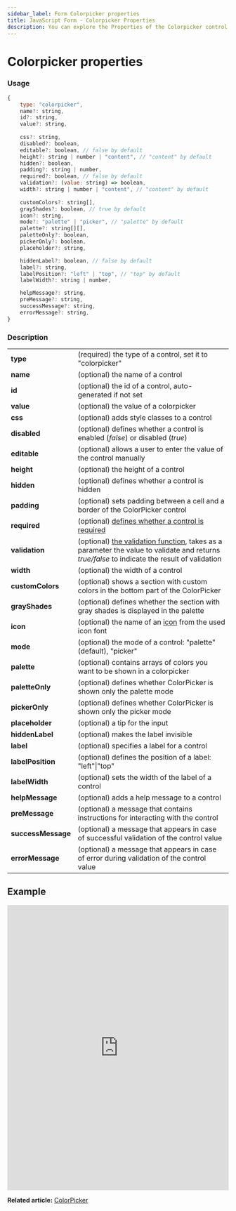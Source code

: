 ```yaml
---
sidebar_label: Form Colorpicker properties
title: JavaScript Form - Colorpicker Properties 
description: You can explore the Properties of the Colorpicker control of Form in the documentation of the DHTMLX JavaScript UI library. Browse developer guides and API reference, try out code examples and live demos, and download a free 30-day evaluation version of DHTMLX Suite.
---
```


# Colorpicker properties

### Usage

~~~js
{
	type: "colorpicker",
	name?: string,
	id?: string,
	value?: string,
	
	css?: string,
	disabled?: boolean,
	editable?: boolean, // false by default
	height?: string | number | "content", // "content" by default
	hidden?: boolean,
	padding?: string | number,
	required?: boolean, // false by default
	validation?: (value: string) => boolean,
	width?: string | number | "content", // "content" by default
	
	customColors?: string[],
	grayShades?: boolean, // true by default
	icon?: string,
	mode?: "palette" | "picker", // "palette" by default
	palette?: string[][],
	paletteOnly?: boolean,
	pickerOnly?: boolean,
	placeholder?: string,

	hiddenLabel?: boolean, // false by default
	label?: string,
	labelPosition?: "left" | "top", // "top" by default
	labelWidth?: string | number,

	helpMessage?: string,
	preMessage?: string,
	successMessage?: string,
	errorMessage?: string,
}
~~~

### Description

<table>
	<tbody>
        <tr>
			<td><b>type</b></td>
			<td>(required) the type of a control, set it to "colorpicker"</td>
		</tr>
		<tr>
			<td><b>name</b></td>
			<td>(optional) the name of a control</td>
		</tr>
		<tr>
			<td><b>id</b></td>
			<td>(optional) the id of a control, auto-generated if not set</td>
		</tr>
		<tr>
			<td><b>value</b></td>
			<td>(optional) the value of a colorpicker</td>
		</tr>
		<tr>
			<td><b>css</b></td>
			<td>(optional) adds style classes to a control</td>
		</tr>
		<tr>
			<td><b>disabled</b></td>
			<td>(optional) defines whether a control is enabled (<i>false</i>) or disabled (<i>true</i>)</td>
		</tr>
		<tr>
			<td><b>editable</b></td>
			<td>(optional) allows a user to enter the value of the control manually</td>
		</tr>
		<tr>
			<td><b>height</b></td>
			<td>(optional) the height of a control</td>
		</tr>
		<tr>
			<td><b>hidden</b></td>
			<td>(optional) defines whether a control is hidden</td>
		</tr>
		<tr>
			<td><b>padding</b></td>
			<td>(optional) sets padding between a cell and a border of the ColorPicker control</td>
		</tr>
		<tr>
			<td><b>required</b></td>
			<td>(optional) <a href="../../../work_with_form#validating-form">defines whether a control is required</a></td>
		</tr>
		<tr>
			<td><b>validation</b></td>
			<td>(optional) <a href="../../../work_with_form#validation-rules">the validation function</a>, takes as a parameter the value to validate and returns <i>true/false</i> to indicate the result of validation</td>
		</tr>
		<tr>
			<td><b>width</b></td>
			<td>(optional) the width of a control</td>
		</tr>
		<tr>
			<td><b>customColors</b></td>
			<td>(optional) shows a section with custom colors in the bottom part of the ColorPicker</td>
		</tr>
		<tr>
			<td><b>grayShades</b></td>
			<td>(optional) defines whether the section with gray shades is displayed in the palette</td>
		</tr>
		<tr>
			<td><b>icon</b></td>
			<td>(optional) the name of an <a href="../../../../helpers/icon">icon</a> from the used icon font</td>
		</tr>
		<tr>
			<td><b>mode</b></td>
			<td>(optional) the mode of a control: "palette" (default), "picker"</td>
		</tr>
		<tr>
			<td><b>palette</b></td>
			<td>(optional) contains arrays of colors you want to be shown in a colorpicker</td>
		</tr>
		<tr>
			<td><b>paletteOnly</b></td>
			<td>(optional) defines whether ColorPicker is shown only the palette mode</td>
		</tr>
		<tr>
			<td><b>pickerOnly</b></td>
			<td>(optional) defines whether ColorPicker is shown only the picker mode</td>
		</tr>
		<tr>
			<td><b>placeholder</b></td>
			<td>(optional) a tip for the input</td>
		</tr>
		<tr>
			<td><b>hiddenLabel</b></td>
			<td>(optional) makes the label invisible</td>
		</tr>
		<tr>
			<td><b>label</b></td>
			<td>(optional) specifies a label for a control</td>
		</tr>
		<tr>
			<td><b>labelPosition</b></td>
			<td>(optional) defines the position of a label: "left"|"top"</td>
		</tr>
		<tr>
			<td><b>labelWidth</b></td>
			<td>(optional) sets the width of the label of a control</td>
		</tr>
		<tr>
			<td><b>helpMessage</b></td>
			<td>(optional) adds a help message to a control</td>
		</tr>
		<tr>
			<td><b>preMessage</b></td>
			<td>(optional) a message that contains instructions for interacting with the control</td>
		</tr>
		<tr>
			<td><b>successMessage</b></td>
			<td>(optional) a message that appears in case of successful validation of the control value</td>
		</tr>
		<tr>
			<td><b>errorMessage</b></td>
			<td>(optional) a message that appears in case of error during validation of the control value</td>
		</tr>
    </tbody>
</table>

## Example

<iframe src="https://snippet.dhtmlx.com/n52dl19s?mode=js" frameborder="0" class="snippet_iframe" width="100%" height="650"></iframe>

**Related article:** [ColorPicker](form/colorpicker.md)